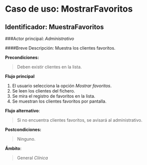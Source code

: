 Caso de uso: MostrarFavoritos
=============================

Identificador: MuestraFavoritos
-------------------------------

###Actor principal: *Administrativo*

####Breve Descripción: Muestra los clientes favoritos.

**Precondiciones:**
>Deben existir clientes en la lista.

**Flujo principal**

1.  El usuario selecciona la opción _Mostrar favoritos_.
2.  Se leen los clientes del fichero.
3.  Se mira el registro de favoritos en la lista.
4.  Se muestran los clientes favoritos por pantalla.


**Flujo alternativo**:
>Si no encuentra clientes favoritos, se avisará al administrativo.

**Postcondiciones:**
>Ninguno.

**Ámbito**:
>General *Clínica*

